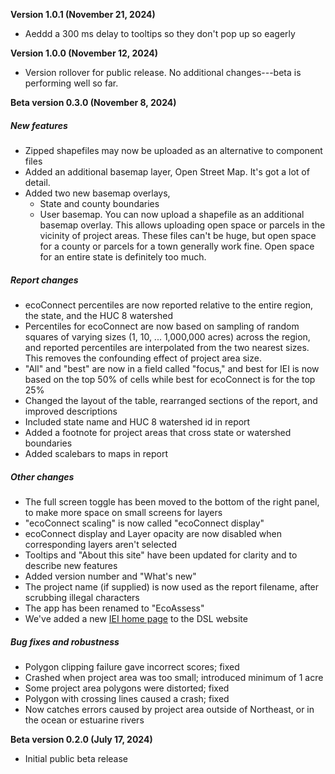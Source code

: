 **Version 1.0.1 (November 21, 2024)**

- Aeddd a 300 ms delay to tooltips so they don't pop up so eagerly

**Version 1.0.0 (November 12, 2024)**

- Version rollover for public release. No additional changes---beta is performing well so far.

**Beta version 0.3.0 (November 8, 2024)**

##### New features
- Zipped shapefiles may now be uploaded as an alternative to component files
- Added an additional basemap layer, Open Street Map. It's got a lot of detail.
- Added two new basemap overlays,
   + State and county boundaries
   + User basemap. You can now upload a shapefile as an additional basemap overlay. This allows
uploading open space or parcels in the vicinity of project areas. These files can't be huge, but
open space for a county or parcels for a town generally work fine. Open space for an entire state 
is definitely too much.

##### Report changes
- ecoConnect percentiles are now reported relative to the entire region, the state, and the HUC 8 watershed
- Percentiles for ecoConnect are now based on sampling of random squares of varying sizes (1, 10, ... 1,000,000 
acres) across the region, and reported percentiles are interpolated from the two nearest sizes. This removes 
the confounding effect of project area size.
- "All" and "best" are now in a field called "focus," and best for IEI is now based on the top 50% of cells
while best for ecoConnect is for the top 25%
- Changed the layout of the table, rearranged sections of the report, and improved descriptions
- Included state name and HUC 8 watershed id in report
- Added a footnote for project areas that cross state or watershed boundaries
- Added scalebars to maps in report


##### Other changes
- The full screen toggle has been moved to the bottom of the right panel, to make more space
on small screens for layers
- "ecoConnect scaling" is now called "ecoConnect display"
- ecoConnect display and Layer opacity are now disabled when corresponding layers aren't selected
- Tooltips and "About this site" have been updated for clarity and to describe new features
- Added version number and "What's new" 
- The project name (if supplied) is now used as the report filename, after scrubbing illegal characters
- The app has been renamed to "EcoAssess"
- We've added a new 
<a href="https://umassdsl.org/index-of-ecological-integrity/" target="_blank" rel="noopener 
noreferrer">IEI home page</a>
to the DSL website

##### Bug fixes and robustness
- Polygon clipping failure gave incorrect scores; fixed
- Crashed when project area was too small; introduced minimum of 1 acre
- Some project area polygons were distorted; fixed
- Polygon with crossing lines caused a crash; fixed
- Now catches errors caused by project area outside of Northeast, or in the ocean or estuarine rivers


**Beta version 0.2.0 (July 17, 2024)**

- Initial public beta release
